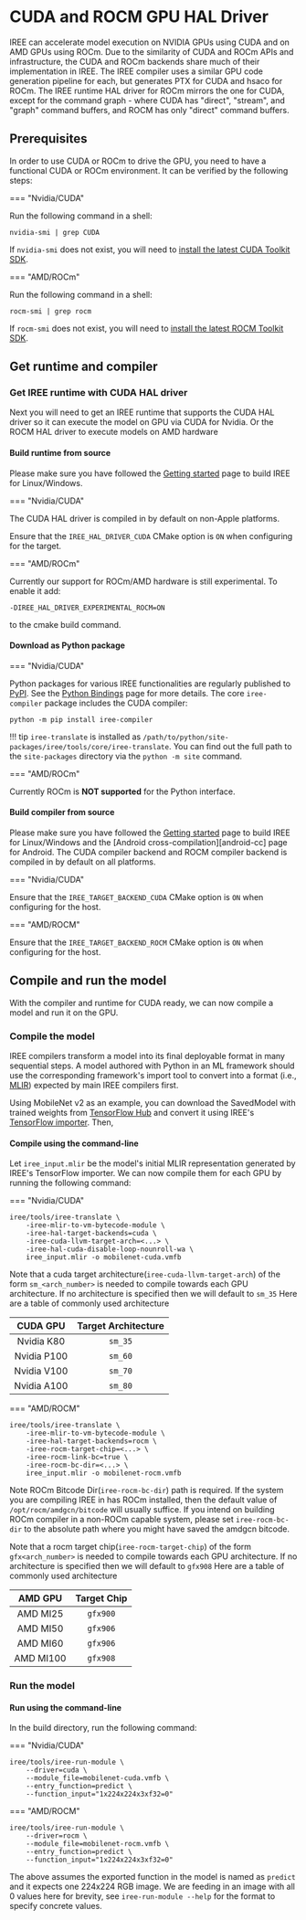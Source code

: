 # CUDA and ROCM GPU HAL Driver

IREE can accelerate model execution on NVIDIA GPUs using CUDA and on AMD GPUs using ROCm. Due to the similarity of CUDA and ROCm APIs and infrastructure, the CUDA and ROCm backends share much of their implementation in IREE. The IREE compiler uses a similar GPU code generation pipeline for each, but generates PTX for CUDA and hsaco for ROCm. The IREE runtime HAL driver for ROCm mirrors the one for CUDA, except for the command graph - where CUDA has "direct", "stream", and "graph" command buffers, and ROCM has only "direct" command buffers.

## Prerequisites

In order to use CUDA or ROCm to drive the GPU, you need to have a functional CUDA or ROCm
environment. It can be verified by the following steps:

=== "Nvidia/CUDA"

Run the following command in a shell:

``` shell
nvidia-smi | grep CUDA
```

If `nvidia-smi` does not exist, you will need to [install the latest CUDA Toolkit SDK][cuda-toolkit]. 
    
=== "AMD/ROCm"

Run the following command in a shell:

``` shell
rocm-smi | grep rocm
```

If `rocm-smi` does not exist, you will need to [install the latest ROCM Toolkit SDK][rocm-toolkit]. 
    
## Get runtime and compiler

### Get IREE runtime with CUDA HAL driver

Next you will need to get an IREE runtime that supports the CUDA HAL driver
so it can execute the model on GPU via CUDA for Nvidia. Or the ROCM HAL driver to execute models on AMD hardware

#### Build runtime from source
Please make sure you have followed the [Getting started][get-started] page
to build IREE for Linux/Windows. 

=== "Nvidia/CUDA"

The CUDA HAL driver is compiled in by default on non-Apple
platforms.

Ensure that the `IREE_HAL_DRIVER_CUDA` CMake option is `ON` when configuring
for the target.

=== "AMD/ROCm"

Currently our support for ROCm/AMD hardware is still experimental. To enable it add:
```
-DIREE_HAL_DRIVER_EXPERIMENTAL_ROCM=ON
```
to the cmake build command.

#### Download as Python package

=== "Nvidia/CUDA"

Python packages for various IREE functionalities are regularly published
to [PyPI][pypi]. See the [Python Bindings][python-bindings] page for more
details. The core `iree-compiler` package includes the CUDA compiler:

``` shell
python -m pip install iree-compiler
```

!!! tip
    `iree-translate` is installed as `/path/to/python/site-packages/iree/tools/core/iree-translate`.
    You can find out the full path to the `site-packages` directory via the
    `python -m site` command.

=== "AMD/ROCm"

Currently ROCm is **NOT supported** for the Python interface.

#### Build compiler from source

Please make sure you have followed the [Getting started][get-started] page
to build IREE for Linux/Windows and the [Android cross-compilation][android-cc]
page for Android. The CUDA compiler backend and ROCM compiler backend is compiled in by default on all
platforms.

=== "Nvidia/CUDA"

Ensure that the `IREE_TARGET_BACKEND_CUDA` CMake option is `ON` when
configuring for the host.

=== "AMD/ROCM"

Ensure that the `IREE_TARGET_BACKEND_ROCM` CMake option is `ON` when
configuring for the host.

## Compile and run the model

With the compiler and runtime for CUDA ready, we can now compile a model
and run it on the GPU.

### Compile the model

IREE compilers transform a model into its final deployable format in many
sequential steps. A model authored with Python in an ML framework should use the
corresponding framework's import tool to convert into a format (i.e.,
[MLIR][mlir]) expected by main IREE compilers first.

Using MobileNet v2 as an example, you can download the SavedModel with trained
weights from [TensorFlow Hub][tf-hub-mobilenetv2] and convert it using IREE's
[TensorFlow importer][tf-import]. Then,

#### Compile using the command-line

Let `iree_input.mlir` be the model's initial MLIR representation generated by
IREE's TensorFlow importer. We can now compile them for each GPU by running the following command:

=== "Nvidia/CUDA"

``` shell hl_lines="3 5"
iree/tools/iree-translate \
    -iree-mlir-to-vm-bytecode-module \
    -iree-hal-target-backends=cuda \
    -iree-cuda-llvm-target-arch=<...> \
    -iree-hal-cuda-disable-loop-nounroll-wa \
    iree_input.mlir -o mobilenet-cuda.vmfb
```

Note that a cuda target architecture(`iree-cuda-llvm-target-arch`) of the form `sm_<arch_number>` is needed
to compile towards each GPU architecture. If no architecture is specified then we will default to `sm_35`
Here are a table of commonly used architecture

CUDA GPU  | Target Architecture
:--------: | :-----------:
Nvidia K80 | `sm_35`
Nvidia P100 | `sm_60`
Nvidia V100 | `sm_70`
Nvidia A100 | `sm_80`


=== "AMD/ROCM"

``` shell hl_lines="3 6"
iree/tools/iree-translate \
    -iree-mlir-to-vm-bytecode-module \
    -iree-hal-target-backends=rocm \
    -iree-rocm-target-chip=<...> \
    -iree-rocm-link-bc=true \
    -iree-rocm-bc-dir=<...> \
    iree_input.mlir -o mobilenet-rocm.vmfb
```

Note ROCm Bitcode Dir(`iree-rocm-bc-dir`) path is required. If the system you are compiling IREE in has ROCm installed, then the default value of `/opt/rocm/amdgcn/bitcode` will usually suffice. If you intend on building ROCm compiler in a non-ROCm capable system, please set `iree-rocm-bc-dir` to the absolute path where you might have saved the amdgcn bitcode.

Note that a rocm target chip(`iree-rocm-target-chip`) of the form `gfx<arch_number>` is needed
to compile towards each GPU architecture. If no architecture is specified then we will default to `gfx908`
Here are a table of commonly used architecture

AMD GPU  | Target Chip
:--------: | :-----------:
AMD MI25 | `gfx900`
AMD MI50 | `gfx906`
AMD MI60 | `gfx906`
AMD MI100 | `gfx908`

### Run the model

#### Run using the command-line

In the build directory, run the following command:

=== "Nvidia/CUDA"

``` shell hl_lines="2"
iree/tools/iree-run-module \
    --driver=cuda \
    --module_file=mobilenet-cuda.vmfb \
    --entry_function=predict \
    --function_input="1x224x224x3xf32=0"
```

=== "AMD/ROCM"

``` shell hl_lines="2"
iree/tools/iree-run-module \
    --driver=rocm \
    --module_file=mobilenet-rocm.vmfb \
    --entry_function=predict \
    --function_input="1x224x224x3xf32=0"
```

The above assumes the exported function in the model is named as `predict` and
it expects one 224x224 RGB image. We are feeding in an image with all 0 values
here for brevity, see `iree-run-module --help` for the format to specify
concrete values.

[get-started]: ../building-from-source/getting-started.md
[mlir]: https://mlir.llvm.org/
[pypi]: https://pypi.org/user/google-iree-pypi-deploy/
[python-bindings]: ../bindings/python.md
[tf-hub-mobilenetv2]: https://tfhub.dev/google/tf2-preview/mobilenet_v2/classification
[tf-import]: ../ml-frameworks/tensorflow.md
[tflite-import]: ../ml-frameworks/tensorflow-lite.md
[cuda-toolkit]: https://developer.nvidia.com/cuda-downloads
[rocm-toolkit]: https://rocmdocs.amd.com/en/latest/Installation_Guide/Installation_new.html
